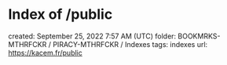 # Index of /public

created: September 25, 2022 7:57 AM (UTC)
folder: BOOKMRKS-MTHRFCKR / PIRACY-MTHRFCKR / Indexes
tags: indexes
url: https://kacem.fr/public